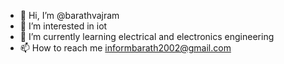 - 👋 Hi, I’m @barathvajram
- 👀 I’m interested in iot
- 🌱 I’m currently learning electrical and electronics engineering
- 📫 How to reach me informbarath2002@gmail.com

<!---
barathvajram/barathvajram is a ✨ special ✨ repository because its `README.md` (this file) appears on your GitHub profile.
You can click the Preview link to take a look at your changes.
--->
